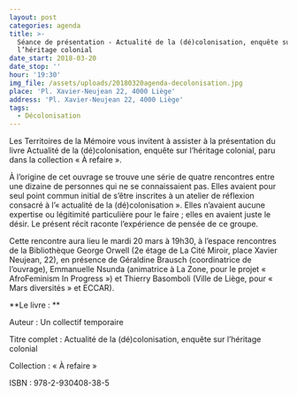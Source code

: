 ```yaml
---
layout: post
categories: agenda
title: >-
  Séance de présentation - Actualité de la (dé)colonisation, enquête sur
  l’héritage colonial
date_start: 2018-03-20
date_stop: ''
hour: '19:30'
img_file: /assets/uploads/20180320agenda-decolonisation.jpg
place: 'Pl. Xavier-Neujean 22, 4000 Liège'
address: 'Pl. Xavier-Neujean 22, 4000 Liège'
tags:
  - Décolonisation
---
```

 Les Territoires de la Mémoire vous invitent à assister à la présentation du livre Actualité de la (dé)colonisation, enquête sur l’héritage colonial, paru dans la collection « À refaire ».

À l’origine de cet ouvrage se trouve une série de quatre rencontres entre une dizaine de personnes qui ne se connaissaient pas. Elles avaient pour seul point commun initial de s’être inscrites à un atelier de réflexion consacré à l’« actualité de la (dé)colonisation ». Elles n’avaient aucune expertise ou légitimité particulière pour le faire ; elles en avaient juste le désir. Le présent récit raconte l’expérience de pensée de ce groupe.

Cette rencontre aura lieu le mardi 20 mars à 19h30, à l’espace rencontres de la Bibliothèque George Orwell (2e étage de La Cité Miroir, place Xavier Neujean, 22), en présence de Géraldine Brausch (coordinatrice de l’ouvrage), Emmanuelle Nsunda (animatrice à La Zone, pour le projet « AfroFeminism In Progress ») et Thierry Basomboli (Ville de Liège, pour « Mars diversités » et ECCAR).

**Le livre :
**

Auteur : Un collectif temporaire

Titre complet : Actualité de la (dé)colonisation, enquête sur l’héritage colonial

Collection : « À refaire »

ISBN : 978-2-930408-38-5
